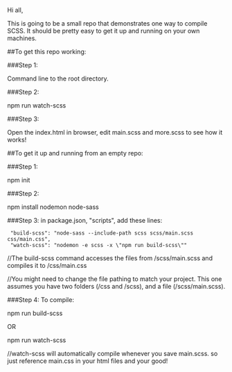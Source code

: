 Hi all,

This is going to be a small repo that demonstrates one way to compile SCSS. It should be pretty easy to get it up and running on your own machines.


##To get this repo working:

###Step 1:

Command line to the root directory.

###Step 2:

npm run watch-scss

###Step 3:

Open the index.html in browser, edit main.scss and more.scss to see how it works!

##To get it up and running from an empty repo:

###Step 1:

npm init

###Step 2:

npm install nodemon node-sass

###Step 3: in package.json, "scripts", add these lines:


     "build-scss": "node-sass --include-path scss scss/main.scss css/main.css",
     "watch-scss": "nodemon -e scss -x \"npm run build-scss\""

//The build-scss command accesses the files from /scss/main.scss and compiles it to /css/main.css

//You might need to change the file pathing to match your project. This one assumes you have two folders (/css and /scss), and a file (/scss/main.scss). 

###Step 4: To compile:

npm run build-scss

OR

npm run watch-scss

//watch-scss will automatically compile whenever you save main.scss. so just reference main.css in your html files and your good!
